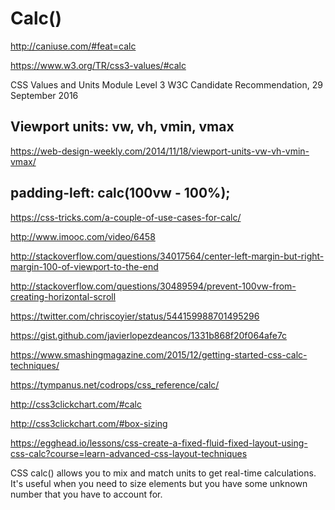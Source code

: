 # Calc()   

http://caniuse.com/#feat=calc

https://www.w3.org/TR/css3-values/#calc


CSS Values and Units Module Level 3
W3C Candidate Recommendation, 29 September 2016



## Viewport units: vw, vh, vmin, vmax  

https://web-design-weekly.com/2014/11/18/viewport-units-vw-vh-vmin-vmax/  



## padding-left: calc(100vw - 100%);  




https://css-tricks.com/a-couple-of-use-cases-for-calc/


http://www.imooc.com/video/6458



http://stackoverflow.com/questions/34017564/center-left-margin-but-right-margin-100-of-viewport-to-the-end

http://stackoverflow.com/questions/30489594/prevent-100vw-from-creating-horizontal-scroll

https://twitter.com/chriscoyier/status/544159988701495296

https://gist.github.com/javierlopezdeancos/1331b868f20f064afe7c  

https://www.smashingmagazine.com/2015/12/getting-started-css-calc-techniques/



https://tympanus.net/codrops/css_reference/calc/



http://css3clickchart.com/#calc

http://css3clickchart.com/#box-sizing






https://egghead.io/lessons/css-create-a-fixed-fluid-fixed-layout-using-css-calc?course=learn-advanced-css-layout-techniques


CSS calc() allows you to mix and match units to get real-time calculations. It's useful when you need to size elements but you have some unknown number that you have to account for.







